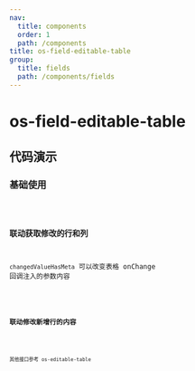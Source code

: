 ```yaml
---
nav:
  title: components
  order: 1
  path: /components
title: os-field-editable-table
group:
  title: fields
  path: /components/fields
---
```


# os-field-editable-table

## 代码演示

### 基础使用

<code src="../demos/field-editable-table/simple.tsx" />

### 联动获取修改的行和列

`changedValueHasMeta` 可以改变表格 onChange 回调注入的参数内容

<code src="../demos/field-editable-table/linkage-changed-value.tsx" />

### 联动修改新增行的内容

<code src="../demos/field-editable-table/linkage-add.tsx" />

其他接口参考 os-editable-table

